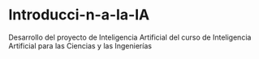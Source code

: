# Introducci-n-a-la-IA
Desarrollo del proyecto de Inteligencia Artificial del curso de Inteligencia Artificial para las Ciencias y las Ingenierías
